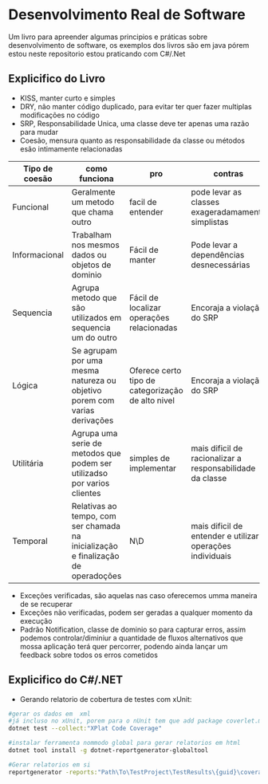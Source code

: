 # Desenvolvimento Real de Software

Um livro para apreender algumas principios e práticas sobre desenvolvimento de software, os exemplos dos livros são em java pórem estou neste repositorio estou praticando com C#/.Net

## Explicifico do Livro
+ KISS, manter curto e simples 
+ DRY, não manter código duplicado, para evitar ter quer fazer multiplas modificações no código
+ SRP, Responsabilidade Unica, uma classe deve ter apenas uma razão para mudar
+ Coesão, mensura quanto as responsabilidade da classe ou métodos esão intimamente relacionadas

Tipo de coesão | como funciona | pro | contras
---|---|---|---|
Funcional | Geralmente um metodo que chama outro | facil de entender | pode levar as classes exageradamamente simplistas
Informacional | Trabalham nos mesmos dados ou objetos de dominio | Fácil de manter | Pode levar a dependências desnecessárias
Sequencia | Agrupa metodo que são utilizados em  sequencia um do outro | Fácil de localizar operações relacionadas | Encoraja a violação do SRP
Lógica | Se agrupam por uma mesma natureza ou objetivo porem com varias derivações | Oferece certo tipo de categorização de alto nivel | Encoraja a violação do SRP
Utilitária | Agrupa uma serie de metodos que podem ser utilizadso por varios clientes  | simples de implementar | mais dificil de racionalizar a responsabilidade da classe
Temporal | Relativas ao tempo, com ser chamada na inicialização e finalização de operadoções | N\D | mais dificil de entender e utilizar operações individuais

+ Exceções verificadas, são aquelas nas caso oferecemos umma maneira de se recuperar
+ Exceções não verificadas, podem ser geradas a qualquer momento da execução
+ Padrão Notification, classe de dominio so para capturar erros, assim podemos controlar/diminiur a quantidade de fluxos alternativos que mossa aplicação terá quer percorrer, podendo ainda lançar um feedback sobre todos os erros cometidos

## Explicifico do C#/.NET
+ Gerando relatorio de cobertura de testes com xUnit:
```bash
#gerar os dados em  xml
#já incluso no xUnit, porem para o nUnit tem que add package coverlet.msbuild 
dotnet test --collect:"XPlat Code Coverage"

#instalar ferramenta nommodo global para gerar relatorios em html
dotnet tool install -g dotnet-reportgenerator-globaltool

#Gerar relatorios em si
reportgenerator -reports:"Path\To\TestProject\TestResults\{guid}\coverage.cobertura.xml" -targetdir:"coveragereport" -reporttypes:Html
```
